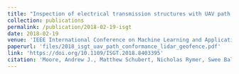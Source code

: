 ```yaml
---
title: "Inspection of electrical transmission structures with UAV path conformance and lidar-based geofences"
collection: publications
permalink: /publication/2018-02-19-isgt
date: 2018-02-19
venue: 'IEEE International Conference on Machine Learning and Applications (ICMLA)'
paperurl: 'files/2018_isgt_uav_path_conformance_lidar_geofence.pdf'
link: 'https://doi.org/10.1109/ISGT.2018.8403395'
citation: 'Moore, Andrew J., Matthew Schubert, Nicholas Rymer, Swee Balachandran, Maria Consiglio, Cesar Munoz, <b>Joshua Smith</b>, Dexter Lewis, and Paul Schneide. &quot;Inspection of electrical transmission structures with UAV path conformance and lidar-based geofences. &quot; <i>IEEE Power &amp; Energy Society Innovative Smart Grid Technologies Conference (ISGT)</i>, Washington, DC, USA, 2018, pp. 1-5, doi: 10.1109/ISGT.2018.8403395.'
---
```

